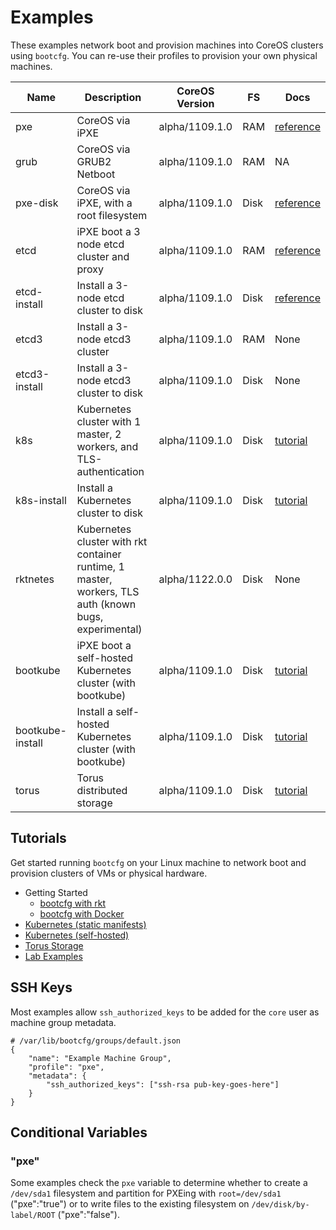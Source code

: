 
# Examples

These examples network boot and provision machines into CoreOS clusters using `bootcfg`. You can re-use their profiles to provision your own physical machines.

| Name       | Description | CoreOS Version | FS | Docs | 
|------------|-------------|----------------|----|-----------|
| pxe | CoreOS via iPXE | alpha/1109.1.0 | RAM | [reference](https://coreos.com/os/docs/latest/booting-with-ipxe.html) |
| grub | CoreOS via GRUB2 Netboot | alpha/1109.1.0 | RAM | NA |
| pxe-disk | CoreOS via iPXE, with a root filesystem | alpha/1109.1.0 | Disk | [reference](https://coreos.com/os/docs/latest/booting-with-ipxe.html) |
| etcd | iPXE boot a 3 node etcd cluster and proxy | alpha/1109.1.0 | RAM | [reference](https://coreos.com/os/docs/latest/cluster-architectures.html) |
| etcd-install | Install a 3-node etcd cluster to disk | alpha/1109.1.0 | Disk | [reference](https://coreos.com/os/docs/latest/installing-to-disk.html) |
| etcd3 | Install a 3-node etcd3 cluster | alpha/1109.1.0 | RAM | None |
| etcd3-install | Install a 3-node etcd3 cluster to disk | alpha/1109.1.0 | Disk | None |
| k8s | Kubernetes cluster with 1 master, 2 workers, and TLS-authentication | alpha/1109.1.0 | Disk | [tutorial](../Documentation/kubernetes.md) |
| k8s-install | Install a Kubernetes cluster to disk | alpha/1109.1.0 | Disk | [tutorial](../Documentation/kubernetes.md) |
| rktnetes | Kubernetes cluster with rkt container runtime, 1 master, workers, TLS auth (known bugs, experimental) | alpha/1122.0.0 | Disk | None |
| bootkube | iPXE boot a self-hosted Kubernetes cluster (with bootkube) | alpha/1109.1.0 | Disk | [tutorial](../Documentation/bootkube.md) |
| bootkube-install | Install a self-hosted Kubernetes cluster (with bootkube) | alpha/1109.1.0 | Disk | [tutorial](../Documentation/bootkube.md) |
| torus | Torus distributed storage | alpha/1109.1.0 | Disk | [tutorial](../Documentation/torus.md) |

## Tutorials

Get started running `bootcfg` on your Linux machine to network boot and provision clusters of VMs or physical hardware.

* Getting Started
	* [bootcfg with rkt](../Documentation/getting-started-rkt.md)
	* [bootcfg with Docker](../Documentation/getting-started-docker.md)
* [Kubernetes (static manifests)](../Documentation/kubernetes.md)
* [Kubernetes (self-hosted)](../Documentation/bootkube.md)
* [Torus Storage](..Documentation/torus.md)
* [Lab Examples](https://github.com/dghubble/metal)

## SSH Keys

Most examples allow `ssh_authorized_keys` to be added for the `core` user as machine group metadata.

    # /var/lib/bootcfg/groups/default.json
    {
        "name": "Example Machine Group",
        "profile": "pxe",
        "metadata": {
            "ssh_authorized_keys": ["ssh-rsa pub-key-goes-here"]
        }
    }

## Conditional Variables

### "pxe"

Some examples check the `pxe` variable to determine whether to create a `/dev/sda1` filesystem and partition for PXEing with `root=/dev/sda1` ("pxe":"true") or to write files to the existing filesystem on `/dev/disk/by-label/ROOT` ("pxe":"false").

